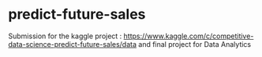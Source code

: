 # predict-future-sales

Submission for the kaggle project : https://www.kaggle.com/c/competitive-data-science-predict-future-sales/data
and final project for Data Analytics
